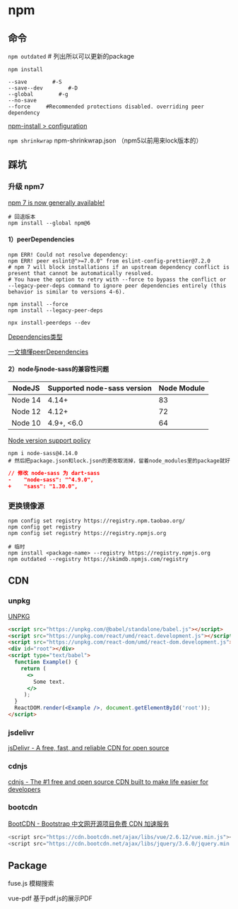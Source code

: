 # npm

## 命令

`npm outdated`    # 列出所以可以更新的package

`npm install`

```shell
--save        #-S
--save--dev        #-D
--global        #-g
--no-save
--force     #Recommended protections disabled. overriding peer dependency
```

[npm-install > configuration](https://docs.npmjs.com/cli/v7/commands/npm-install#configuration)

`npm shrinkwrap` npm-shrinkwrap.json （npm5以前用来lock版本的）

## 踩坑

### 升级 npm7

[npm 7 is now generally available!](https://github.blog/2021-02-02-npm-7-is-now-generally-available/)

```shell
# 回退版本
npm install --global npm@6
```

#### 1）peerDependencies

```shell
npm ERR! Could not resolve dependency:
npm ERR! peer eslint@">=7.0.0" from eslint-config-prettier@7.2.0
# npm 7 will block installations if an upstream dependency conflict is present that cannot be automatically resolved.
# You have the option to retry with --force to bypass the conflict or --legacy-peer-deps command to ignore peer dependencies entirely (this behavior is similar to versions 4-6).
```

```shell
npm install --force
npm install --legacy-peer-deps

npx install-peerdeps --dev 
```

[Dependencies类型](https://yarn.bootcss.com/docs/dependency-types/)

[一文搞懂peerDependencies](https://juejin.cn/post/6844904134248759309)

#### 2）node与node-sass的兼容性问题

| NodeJS  | Supported node-sass version | Node Module |
| ------- | --------------------------- | ----------- |
| Node 14 | 4.14+                       | 83          |
| Node 12 | 4.12+                       | 72          |
| Node 10 | 4.9+, <6.0                  | 64          |

[Node version support policy](https://github.com/sass/node-sass#node-version-support-policy)

```shell
npm i node-sass@4.14.0
# 然后把package.json和lock.json的更改取消掉，留着node_modules里的package就好
```

```json
// 修改 node-sass 为 dart-sass
-    "node-sass": "^4.9.0",
+    "sass": "1.30.0",
```

### 更换镜像源

```shell
npm config set registry https://registry.npm.taobao.org/
npm config get registry
npm config set registry https://registry.npmjs.org

# 临时
npm install <package-name> --registry https://registry.npmjs.org
npm outdated --registry https://skimdb.npmjs.com/registry
```

## CDN

### unpkg

[UNPKG](https://unpkg.com/)

```html
<script src="https://unpkg.com/@babel/standalone/babel.js"></script>
<script src="https://unpkg.com/react/umd/react.development.js"></script>
<script src="https://unpkg.com/react-dom/umd/react-dom.development.js"></script>
<div id="root"></div>
<script type="text/babel">
  function Example() {
    return (
      <>
        Some text.
      </>
     );
  }
  ReactDOM.render(<Example />, document.getElementById('root'));
</script>
```

### jsdelivr

[jsDelivr - A free, fast, and reliable CDN for open source](https://www.jsdelivr.com/)

### cdnjs

[cdnjs - The #1 free and open source CDN built to make life easier for developers](https://cdnjs.com/)

### bootcdn

[BootCDN - Bootstrap 中文网开源项目免费 CDN 加速服务](https://www.bootcdn.cn/)

```js
<script src="https://cdn.bootcdn.net/ajax/libs/vue/2.6.12/vue.min.js"></script>
<script src="https://cdn.bootcdn.net/ajax/libs/jquery/3.6.0/jquery.min.js"></script>
```

## Package

fuse.js 模糊搜索

vue-pdf 基于pdf.js的展示PDF
